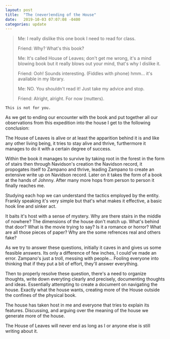 ```yaml
---
layout: post
title:  "The (never)ending of the House"
date:   2019-10-03 07:07:08 -0400
categories: update
---
```


> Me: I really dislike this one book I need to read for class.
> 
> Friend: Why? What's this book?
> 
> Me: It's called House of Leaves; don't get me wrong, it's a mind blowing book but it really blows out your mind, that's why I dislike it.
> 
> Friend: Ooh! Sounds interesting. (Fiddles with phone) hmm... it's available in my library.
> 
> Me: NO. You shouldn't read it! Just take my advice and stop.
> 
> Friend: Alright, alright. For now (mutters).


`This is not for you.`

As we get to ending our encounter with the book and put together all our observations from this expedition into the house I get to the following conclusion:

The House of Leaves is alive or at least the apparition behind it is and like any other living being, it tries to stay alive and thrive, furthermore it manages to do it with a certain degree of success. 

Within the book it manages to survive by taking root in the forest in the form of stairs then through Navidson's creation the Navidson record, it propogates itself to Zampano and thrive, leading Zampano to create an extensive write up on Navidson record. Later on it takes the form of a book at the hands of Johnny. After many more hops from person to person it finally reaches me.


Studying each hop we can understand the tactics employed by the entity. Frankly speaking it's very simple but that's what makes it effective, a basic hook line and sinker act. 

It baits it's host with a sense of mystery. Why are there stairs in the middle of nowhere? The dimensions of the house don't match up. What's behind that door? What is the movie trying to say? Is it a romance or horror? What are all those pieces of paper? Why are the some refrences real and others fake?

As we try to answer these questions, initially it caves in and gives us some feasible answers. Its only a difference of few inches, I could've made an error. Zampano's just a troll, messing with people... Fooling everyone into thinking that if they put a bit of effort, they'll answer everything.

Then to properly resolve these question, there's a need to organize thoughts, write down everyting clearly and precisely, documenting thoughts and ideas. 
Essentially attempting to create a document on navigating the house. Exactly what the house wants, creating more of the House outside the confines of the physical book. 

The house has taken host in me and everyone that tries to explain its features. Discussing, and arguing over the meaning of the house we generate more of the house.

The House of Leaves will never end as long as I or anyone else is still writing about it.

